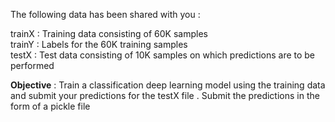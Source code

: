 
The following data has been shared with you :<br /> 

trainX : Training data consisting of 60K samples <br />
trainY : Labels for the 60K training samples <br />
testX  : Test data consisting of 10K samples on which predictions are to be performed <br />

**Objective** : Train a classification deep learning model using the training data and submit your predictions for the testX file . 
			       Submit the predictions in the form of a pickle file
